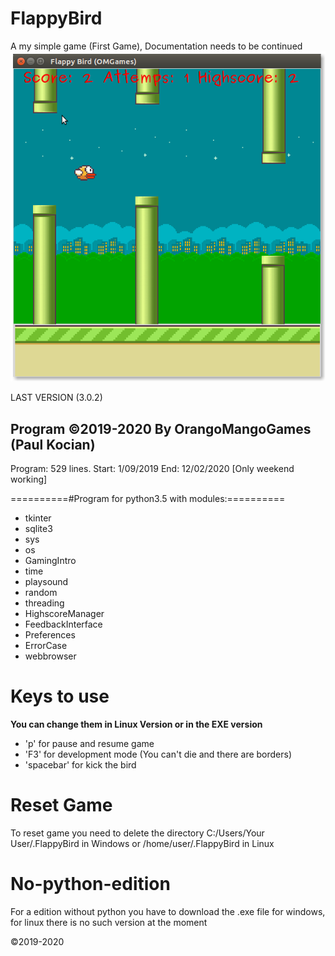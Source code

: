 # FlappyBird
A my simple game (First Game), Documentation needs to be continued
![FlappyBird_Example](https://raw.githubusercontent.com/OrangoMango/FlappyBird/master/NO%20PYTHON%20EDITION/GameExample.png)

LAST VERSION (3.0.2)

Program ©2019-2020 By OrangoMangoGames (Paul Kocian)
----------------------------------------------------
Program: 529 lines. Start: 1/09/2019 End: 12/02/2020 [Only weekend working]

==========#Program for python3.5 with modules:==========
<ul>
<li>tkinter
<li>sqlite3
<li>sys
<li>os
<li>GamingIntro
<li>time
<li>playsound
<li>random
<li>threading
<li>HighscoreManager
<li>FeedbackInterface
<li>Preferences
<li>ErrorCase
<li>webbrowser
</ul>
  
# Keys to use
<b>You can change them in Linux Version or in the EXE version</b>
<ul>
<li>'p' for pause and resume game
<li>'F3' for development mode (You can't die and there are borders)
<li>'spacebar' for kick the bird
</ul>

# Reset Game

To reset game you need to delete the directory C:/Users/Your User/.FlappyBird in Windows or /home/user/.FlappyBird in Linux

# No-python-edition

For a edition without python you have to download the .exe file for windows, for linux there is no such version at the moment

©2019-2020
